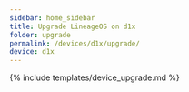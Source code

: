 ```yaml
---
sidebar: home_sidebar
title: Upgrade LineageOS on d1x
folder: upgrade
permalink: /devices/d1x/upgrade/
device: d1x
---
```

{% include templates/device_upgrade.md %}
